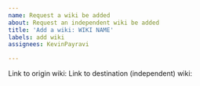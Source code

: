 ```yaml
---
name: Request a wiki be added
about: Request an independent wiki be added
title: 'Add a wiki: WIKI NAME'
labels: add wiki
assignees: KevinPayravi

---
```


Link to origin wiki: 
Link to destination (independent) wiki:
